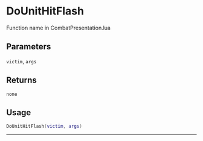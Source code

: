 # DoUnitHitFlash
Function name in CombatPresentation.lua
## Parameters
`victim`, `args`
## Returns
`none`
## Usage
```lua
DoUnitHitFlash(victim, args)
```
---
